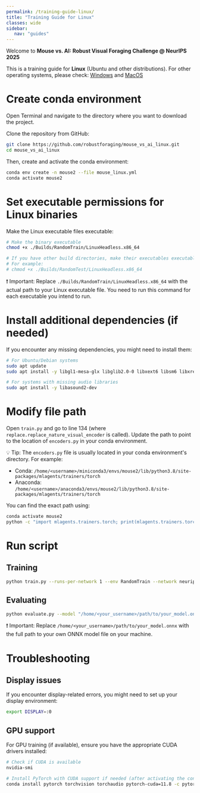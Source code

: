 ```yaml
---
permalink: /training-guide-linux/
title: "Training Guide for Linux"
classes: wide
sidebar:
   nav: "guides"
---
```

Welcome to **Mouse vs. AI: Robust Visual Foraging Challenge @ NeurIPS 2025**

This is a training guide for **Linux** (Ubuntu and other distributions). For other operating systems, please check:
[Windows](/training-guide-win/) and [MacOS](/training-guide-macos/)

# Create conda environment
Open Terminal and navigate to the directory where you want to download the project.

Clone the repository from GitHub:
```bash
git clone https://github.com/robustforaging/mouse_vs_ai_linux.git
cd mouse_vs_ai_linux
```

Then, create and activate the conda environment:
```bash
conda env create -n mouse2 --file mouse_linux.yml
conda activate mouse2
```

# Set executable permissions for Linux binaries
Make the Linux executable files executable:
```bash
# Make the binary executable
chmod +x ./Builds/RandomTrain/LinuxHeadless.x86_64

# If you have other build directories, make their executables executable too
# For example:
# chmod +x ./Builds/RandomTest/LinuxHeadless.x86_64
```

❗ Important:
Replace `./Builds/RandomTrain/LinuxHeadless.x86_64` with the actual path to your Linux executable file.
You need to run this command for each executable you intend to run.

# Install additional dependencies (if needed)
If you encounter any missing dependencies, you might need to install them:
```bash
# For Ubuntu/Debian systems
sudo apt update
sudo apt install -y libgl1-mesa-glx libglib2.0-0 libxext6 libsm6 libxrender1

# For systems with missing audio libraries
sudo apt install -y libasound2-dev
```

# Modify file path
Open `train.py` and go to line 134 (where `replace.replace_nature_visual_encoder` is called).
Update the path to point to the location of `encoders.py` in your conda environment.

💡 Tip: The `encoders.py` file is usually located in your conda environment's directory. For example: 
- Conda: `/home/<username>/miniconda3/envs/mouse2/lib/python3.8/site-packages/mlagents/trainers/torch`
- Anaconda: `/home/<username>/anaconda3/envs/mouse2/lib/python3.8/site-packages/mlagents/trainers/torch`

You can find the exact path using:
```bash
conda activate mouse2
python -c "import mlagents.trainers.torch; print(mlagents.trainers.torch.__file__.replace('__init__.py', 'encoders.py'))"
```

# Run script
## Training
```bash
python train.py --runs-per-network 1 --env RandomTrain --network neurips,simple,fully_connected,resnet,alexnet
```

## Evaluating
```bash
python evaluate.py --model "/home/<your_username>/path/to/your_model.onnx" --log-name "example.txt" --episodes 10
```

❗ Important:
Replace `/home/<your_username>/path/to/your_model.onnx` with the full path to your own ONNX model file on your machine.

# Troubleshooting
## Display issues
If you encounter display-related errors, you might need to set up your display environment:
```bash
export DISPLAY=:0
```

## GPU support
For GPU training (if available), ensure you have the appropriate CUDA drivers installed:
```bash
# Check if CUDA is available
nvidia-smi

# Install PyTorch with CUDA support if needed (after activating the conda environment)
conda install pytorch torchvision torchaudio pytorch-cuda=11.8 -c pytorch -c nvidia
```
